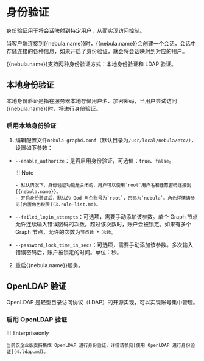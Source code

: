 # 身份验证

身份验证用于将会话映射到特定用户，从而实现访问控制。

当客户端连接到{{nebula.name}}时，{{nebula.name}}会创建一个会话，会话中存储连接的各种信息，如果开启了身份验证，就会将会话映射到对应的用户。


{{nebula.name}}支持两种身份验证方式：本地身份验证和 LDAP 验证。


## 本地身份验证

本地身份验证是指在服务器本地存储用户名、加密密码，当用户尝试访问{{nebula.name}}时，将进行身份验证。

### 启用本地身份验证

1. 编辑配置文件`nebula-graphd.conf`（默认目录为`/usr/local/nebula/etc/`），设置如下参数：

  - `--enable_authorize`：是否启用身份验证，可选值：`true`、`false`。   

    !!! Note

        - 默认情况下，身份验证功能是关闭的，用户可以使用`root`用户名和任意密码连接到{{nebula.name}}。
        - 开启身份验证后，默认的 God 角色账号为`root`，密码为`nebula`。角色详情请参见[内置角色权限](3.role-list.md)。


  - `--failed_login_attempts`：可选项，需要手动添加该参数。单个 Graph 节点允许连续输入错误密码的次数。超过该次数时，账户会被锁定。如果有多个 Graph 节点，允许的次数为`节点数 * 次数`。

  - `--password_lock_time_in_secs`：可选项，需要手动添加该参数。多次输入错误密码后，账户被锁定的时间。单位：秒。

2. 重启{{nebula.name}}服务。




## OpenLDAP 验证

OpenLDAP 是轻型目录访问协议（LDAP）的开源实现，可以实现账号集中管理。

### 启用 OpenLDAP 验证

!!! Enterpriseonly

    当前仅企业版支持集成 OpenLDAP 进行身份验证，详情请参见[使用 OpenLDAP 进行身份验证](4.ldap.md)。


